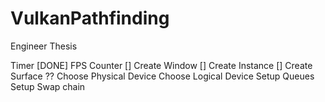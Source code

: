 # VulkanPathfinding
Engineer Thesis

Timer [DONE]
FPS Counter []
Create Window []
Create Instance []
Create Surface ??
Choose Physical Device
Choose Logical Device
Setup Queues
Setup Swap chain


